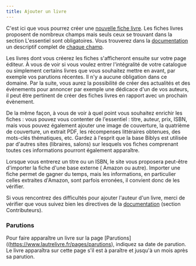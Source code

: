 ```yaml
---
title: Ajouter un livre
---
```


C'est ici que vous pourrez créer une [nouvelle fiche livre](https://lautrelivre.fr/pages/article_edit). Les fiches
livres proposent de nombreux champs mais seuls ceux se trouvant dans la section L'essentiel sont obligatoires. Vous
trouverez dans la [documentation](https://docs.biblys.fr/) un descriptif complet
de [chaque champ](https://docs.biblys.fr/administrer/catalogue/fiche-article/).

Les livres dont vous créerez les fiches s'afficheront ensuite sur votre page éditeur. À vous de voir si vous voulez
entrer l'intégralité de votre catalogue ou simplement certains livres que vous souhaitez mettre en avant, par exemple
vos parutions récentes. Il n'y a aucune obligation dans ce domaine. Par la suite, vous aurez la possibilité de créer des
actualités et des évènements pour annoncer par exemple une dédicace d'un de vos auteurs, il peut être pertinent de créer
des fiches livres en rapport avec un prochain évènement.

De la même façon, à vous de voir à quel point vous souhaitez enrichir les fiches : vous pouvez vous contenter de
l'essentiel : titre, auteur, prix, ISBN, mais vous pouvez également ajouter une image de couverture, la quatrième de
couverture, un extrait PDF, les récompenses littéraires obtenues, des mots-clés thématiques, etc. Gardez à l'esprit que
la base Biblys est utilisée par d'autres sites (libraires, salons) sur lesquels vos fiches comprenant toutes ces
informations pourront également apparaître.

Lorsque vous entrerez un titre ou un ISBN, le site vous proposera peut-être d'importer la fiche d'une base externe (
Amazon ou autre). Importer une fiche permet de gagner du temps, mais les informations, en particulier celles extraites
d'Amazon, sont parfois erronées, il convient donc de les vérifier.

Si vous rencontrez des difficultés pour ajouter l'auteur d'un livre, merci de vérifier que vous suivez bien les
directives de la [documentation](https://docs.biblys.fr/administrer/catalogue/fiche-article/) (section Contributeurs).

### Parutions

Pour faire apparaître un livre sur la page [Parutions]((https://www.lautrelivre.fr/pages/parutions), indiquez sa date de
parution. Le livre
apparaîtra sur cette page s'il est à paraître et jusqu'à un mois après sa parution.
